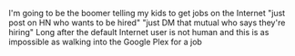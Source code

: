 I'm going to be the boomer telling my kids to get jobs on the Internet "just post on HN who wants to be hired" "just DM that mutual who says they're hiring" Long after the default Internet user is not human and this is as impossible as walking into the Google Plex for a job


